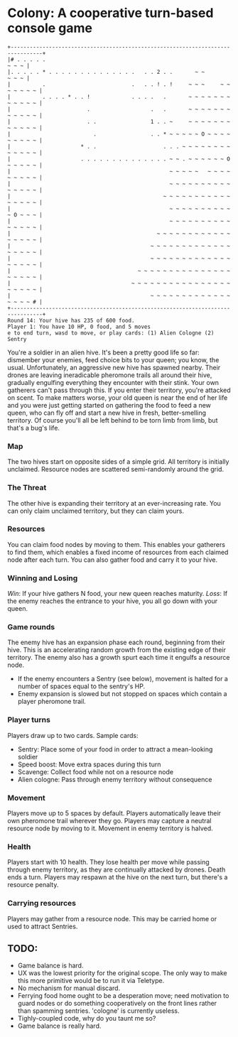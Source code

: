 # Colony: A cooperative turn-based console game

```
+--------------------------------------------------------------------------------+
|# . . . . .                                                               ~ ~ ~ |
|. . . . . * . . . . . . . . . . . . . .   . . 2 . .       ~ ~             ~ ~ ~ |
|          .                           .   . . ! . !     ~ ~ ~     ~ ~ ~ ~ ~ ~ ~ |
|          . . . . * . . !             . . . .   .       ~ ~ ~ ~ ~ ~ ~ ~ ~ ~ ~ ~ |
|                        .                   .   .       ~ ~ ~ ~ ~ ~ ~ ~ ~ ~ ~ ~ |
|                        . .                 1 . . ~     ~ ~ ~ ~ ~ ~ ~ ~ ~ ~ ~ ~ |
|                          .                 . . * ~ ~ ~ ~ ~ O ~ ~ ~ ~ ~ ~ ~ ~ ~ |
|                      * . .                     . . . ~ ~ ~ ~ ~ ~ ~ ~ ~ ~ ~ ~ ~ |
|                      . . . . . . . . . . . . . . ~ ~ . ~ ~ ~ ~ ~ ~ O ~ ~ ~ ~ ~ |
|                                                  ~ ~ ~ ~ ~   ~ ~ ~ ~ ~ ~ ~ ~ ~ |
|                                                  ~ ~ ~ ~ ~ ~ ~ ~ ~ ~ ~ ~ ~ ~ ~ |
|                                                ~ ~ ~ ~ ~ ~ ~ ~ ~ ~ ~ ~ ~ ~ ~ ~ |
|                                                  ~ ~ ~ ~ ~ ~ ~ ~ ~ ~ ~ O ~ ~ ~ |
|                                                  ~ ~ ~ ~ ~ ~ ~ ~ ~ ~ ~ ~ ~ ~ ~ |
|                                              ~ ~ ~ ~ ~ ~ ~ ~ ~ ~ ~ ~ ~ ~ ~ ~ ~ |
|                                            ~ ~ ~ ~ ~ ~ ~ ~ ~ ~ ~ ~ ~ ~ ~ ~ ~ ~ |
|                                            ~ ~ ~ ~ ~ ~ ~ ~ ~ ~ ~ ~ ~ ~ ~ ~ ~ ~ |
|                                        ~ ~ ~ ~ ~ ~ ~ ~ ~ ~ ~ ~ ~ ~ ~ ~ ~ ~ ~ ~ |
|                                      ~ ~ ~ ~ ~ ~ ~ ~ ~ ~ ~ ~ ~ ~ ~ ~ ~ ~ ~ ~ ~ |
|                                            ~ ~ ~ ~ ~ ~ ~ ~ ~ ~ ~ ~ ~ ~ ~ ~ ~ # |
+--------------------------------------------------------------------------------+
Round 14: Your hive has 235 of 600 food.
Player 1: You have 10 HP, 0 food, and 5 moves
e to end turn, wasd to move, or play cards: (1) Alien Cologne (2) Sentry
```

You're a soldier in an alien hive. It's been a pretty good life so far: dismember your enemies, feed choice bits to your queen; you know, the usual. Unfortunately, an aggressive new hive has spawned nearby. Their drones are leaving ineradicable pheromone trails all around their hive, gradually engulfing everything they encounter with their stink. Your own gatherers can't pass through this. If you enter their territory, you're attacked on scent. To make matters worse, your old queen is near the end of her life and you were just getting started on gathering the food to feed a new queen, who can fly off and start a new hive in fresh, better-smelling territory. Of course you'll all be left behind to be torn limb from limb, but that's a bug's life.

### Map

The two hives start on opposite sides of a simple grid. All territory is initially unclaimed. Resource nodes are scattered semi-randomly around the grid.

### The Threat

The other hive is expanding their territory at an ever-increasing rate. You can only claim unclaimed territory, but they can claim yours.

### Resources
You can claim food nodes by moving to them. This enables your gatherers to find them, which enables a fixed income of resources from each claimed node after each turn. You can also gather food and carry it to your hive.

### Winning and Losing
*Win*: If your hive gathers N food, your new queen reaches maturity.
*Loss*: If the enemy reaches the entrance to your hive, you all go down with your queen.

### Game rounds
The enemy hive has an expansion phase each round, beginning from their hive. This is an accelerating random growth from the existing edge of their territory. The enemy also has a growth spurt each time it engulfs a resource node.

- If the enemy encounters a Sentry (see below), movement is halted for a number of spaces equal to the sentry's HP.
- Enemy expansion is slowed but not stopped on spaces which contain a player pheromone trail.

### Player turns

Players draw up to two cards. Sample cards:

- Sentry: Place some of your food in order to attract a mean-looking soldier
- Speed boost: Move extra spaces during this turn
- Scavenge: Collect food while not on a resource node
- Alien cologne: Pass through enemy territory without consequence

### Movement 
Players move up to 5 spaces by default. Players automatically leave their own pheromone trail wherever they go. Players may capture a neutral resource node by moving to it. Movement in enemy territory is halved.

### Health
Players start with 10 health. They lose health per move while passing through enemy territory, as they are continually attacked by drones. Death ends a turn. Players may respawn at the hive on the next turn, but there's a resource penalty.

### Carrying resources
Players may gather from a resource node. This may be carried home or used to attract Sentries.

## TODO:

- Game balance is hard.
- UX was the lowest priority for the original scope. The only way to make this more primitive would be to run it via Teletype.
- No mechanism for manual discard.
- Ferrying food home ought to be a desperation move; need motivation to guard nodes or do something cooperatively on the front lines rather than spamming sentries. 'cologne' is currently useless.
- Tighly-coupled code, why do you taunt me so?
- Game balance is really hard.
